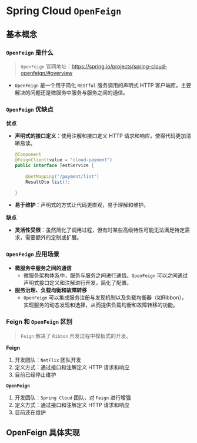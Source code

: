 # Spring Cloud `OpenFeign`

## 基本概念

### `OpenFeign` 是什么

> `OpenFeign` 官网地址：https://spring.io/projects/spring-cloud-openfeign/#overview

* `OpenFeign` 是一个用于简化 `RESTful` 服务调用的声明式 HTTP 客户端库。主要解决的问题还是微服务中服务与服务之间的通信。



### `OpenFeign` 优缺点

**优点**

* **声明式的接口定义**：使用注解和接口定义 HTTP 请求和响应，使得代码更加清晰易读。

  ```java
  @Component 
  @FeignClient(value = "cloud-payment") 
  public interface TestService {
      
      @GetMapping("/payment/list")
      ResultDto list();
      
  }
  ```

* **易于维护**：声明式的方式让代码更直观，易于理解和维护。



**缺点**

* **灵活性受限**：虽然简化了调用过程，但有时某些高级特性可能无法满足特定需求，需要额外的定制或扩展。



### `OpenFeign` 应用场景

* **微服务中服务之间的通信**
  * 微服务架构体系中，服务与服务之间进行通信。`OpenFeign` 可以之间通过声明式接口定义和注解进行开发，简化了配置。
* **服务治理、负载均衡和故障转移**
  * `OpenFeign` 可以集成服务注册与发现机制以及负载均衡器（如Ribbon），实现服务的动态发现和选择，从而提供负载均衡和故障转移的功能。



### Feign 和 `OpenFeign` 区别

> `Feign` 解决了 `Ribbon` 开发过程中模板式的开发。

**Feign**

1. 开发团队：`NetFlix` 团队开发
2. 定义方式：通过接口和注解定义 HTTP 请求和响应
3. 目前已经停止维护

**`OpenFeign`**

1. 开发团队：`Spring Cloud` 团队，对 `Feign` 进行增强
2. 定义方式：通过接口和注解定义 HTTP 请求和响应
3. 目前还在维护



## OpenFeign 具体实现



















